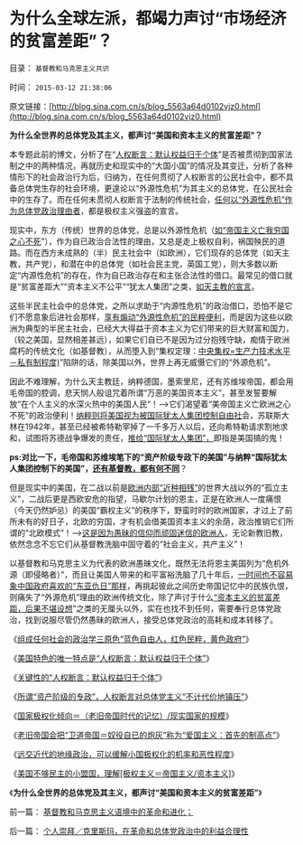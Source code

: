 # 为什么全球左派，都竭力声讨“市场经济的贫富差距”？

目录： `基督教和马克思主义共识` 

时间： `2015-03-12 21:38:06` 

原文链接：[http://blog.sina.com.cn/s/blog_5563a64d0102vjz0.html](http://blog.sina.com.cn/s/blog_5563a64d0102vjz0.html)

**为什么全世界的总体党及其主义，都声讨“美国和资本主义的贫富差距”？**



本专题此前的博文，分析了在“[人权断言：默认权益归于个体](../../../2014/12/7/国民主权原理被忽略，国民主权所有人缺失，及其国际惯例.md)”是否被贯彻到国家法制之中的两种情况，再就历史和现实中的“大国小国”的情况及其变迁，分析了各种情形下的社会政治行为后，归纳为，在任何贯彻了人权断言的公民社会中，都不具备总体党生存的社会环境，更遑论以“外源性危机”为其主义的总体党，在公民社会中的生存了。而在任何未贯彻人权断言于法制的传统社会，[任何以“外源性危机”作为总体党政治理由者](../../../2015/2/26/总体党主义，最根本的纲领总是“示形于外，实侵于内”.md)，都是极权主义强盗的宣言。

现实中，东方（传统）世界的总体党，总是以外源性危机（[如“帝国主义亡我穷国之心不死](../../../2009/12/25/自力更生国防建设是小农意识历史经验.md)”），作为自已政治合法性的理由，又总是走上极权自利，祸国殃民的道路。而在西方未成熟的（半）民主社会中（如欧洲），它们现存的总体党（如天主教，共产党），和潜在中的总体党（如社会民主党，英国工党），则大多数以断定“内源性危机”的存在，作为自已政治存在和主张合法性的借口。最常见的借口就是“贫富差距大”“资本主义不公平”“犹太人集团”之类，[如天主教的宣言](../../../2014/1/21/基督教在全世界都是相当左倾的群体，梵蒂冈的马克思主义宣言.md)。

这些半民主社会中的总体党，之所以求助于“内源性危机”的政治借口，恐怕不是它们不愿意象后进社会那样，[享有煽动“外源性危机”的民粹便利](../../../2015/2/20/正逆定理和癌症定理，帮助识别“逆过程”的公共政策错误.md)，而是因为这些以欧洲为典型的半民主社会，已经大大得益于资本主义为它们带来的巨大财富和国力，（较之美国，显然相差甚远），如果它们自已不是因为过分抱残守缺，痴情于欧洲腐朽的传统文化（如基督教），从而堕入到“集权定理：[中央集权=生产力技术水平－私有制程度)](../../../2015/2/25/“危机管理法则－集权定理”，衡量法西斯化的危险程度.md)”陷阱的话，除美国以外，世界上再无威慑它们的“外源危机”。

因此不难理解，为什么天主教廷，纳粹德国，墨索里尼，还有苏维埃帝国，都会用毛帝国的腔调，悲天悯人般诅咒着所谓“万恶的美国资本主义”，甚至发誓要解放“在个人主义的水深火热中的美国人民“！——>它们渴望着“美帝国主义亡欧洲之心不死”的政治便利！[纳粹则将美国视为被国际犹太人集团控制自由社](../../../2011/8/28/希特勒灭绝犹太人，不是欧洲传统的反犹主义.md)会，苏联斯大林在1942年，甚至已经被希特勒宰掉了一千多万人以后，还向希特勒请求割地求和，试图将苏德战争爆发的责任，[推给“国际犹太人集团”，](../../../2015/2/20/正逆定理和癌症定理，帮助识别“逆过程”的公共政策错误.md)即指是美国搞的鬼！

**ps:对比一下，毛帝国和苏维埃笔下的“资产阶级专政下的美国”与纳粹“国际犹太人集团控制下的美国”，[还有基督教，都有何不同](../../../2011/8/27/基督教的反犹主义和马克思主义.md)**？

但是现实中的美国，在二战以前是[欧洲内部“近种相残”](../../../2010/12/23/进化论“近种相残”人类最严重和人类纪.md)的世界大战以外的“孤立主义”，二战后更是西欧安危的指望，马歇尔计划的恩主，正是在欧洲人一度痛恨（今天仍然妒忌）的美国“霸权主义”的秩序下，野蛮时时的欧洲国家，才过上了前所未有的好日子，北欧的穷国，才有机会借美国资本主义的余荫，政治推销它们所谓的“北欧模式”！——>[这是因为愚昧的信仰而顽固迷信的欧洲人](../../../2012/9/15/不埋葬凯恩斯主义就埋葬资本主义.md)，无论新教旧教，依然念念不忘它们从基督教洗脑中固守着的“社会主义，共产主义”！

以基督教和马克思主义为代表的欧洲愚昧文化，既然无法将恩主美国列为“危机外源（即侵略者）”，而且让美国人带来的和平富裕洗脑了几十年后，[一时间也不容易象中国政府喜欢的“东亚仇日”那样](../../../2011/3/14/日本地震的影响和幸灾乐祸的爱国鬼子.md)，再挑起彼此之间历史帝国记忆中的民族仇恨，则痛失了“外源危机”理由的欧洲传统文化，除了声讨于什么[“资本主义的贫富差距，后果不堪设想](../../../2010/11/4/反垄断情结就是均贫富的民粹情结复贫富差距.md)”之类的无厘头以外，实在也找不到任何，需要奉行总体党政治，找到说服尽管仍然愚昧的欧洲人，接受总体党政治的高耗和成本转移了。

《[组成任何社会的政治学三原色“蓝色自由人，红色民粹，黄色政府”](../../../2015/3/4/政治学三原色“蓝色自由人，红色民粹，黄色政府”.md)》

《[美国特色的唯一特点是“人权断言：默认权益归于个体”](../../../2015/3/5/美国唯一独特处是“人权断言：默认权益归于个体”.md)》

《[关键性的“人权断言：默认权益归于个体”](../../../2015/3/6/关键性的“人权断言：默认权益归于个体”.md)》

《[所谓“资产阶级的专政”，人权断言对总体党主义“不计代价地镇压”](../../../2015/3/7/所谓“资产阶级的专政”对总体党主义“不计代价地镇压”.md)》

《[国家极权化倾向＝（老旧帝国时代的记忆）/现实国家的规模](../../../2015/3/8/国家极权化倾向＝（老旧帝国时代的记忆）／现实国家的规模.md)》

《[老旧帝国会把“卫道帝国＝奴役自已的炮灰”称为“爱国主义：首先的制高点”](../../../2015/3/9/老旧帝国的复国主义之“爱国”和极权国家的起源.md)》

《[远交近代的地缘政治，可以缓解小国极权化的机率和恶性程度](../../../2015/3/10/远交近代的地缘政治，缓解小国极权化.md)》

《[美国不够民主的小盟国，理解[极权主义＝帝国主义/资本主义]](../../../2015/3/11/公式：[极权主义＝帝国主义／资本主义]；.md)》

《**为什么全世界的总体党及其主义，都声讨“美国和资本主义的贫富差距”**》

前一篇： [基督教和马克思主义语境中的革命和进化；](../../../2015/3/22/基督教和马克思主义语境中的革命和进化；.md)

后一篇： [个人崇拜／克里斯玛，在革命和总体党政治中的利益合理性](../../../2015/2/21/个人崇拜／克里斯玛，在革命和总体党政治中的利益合理性.md)

